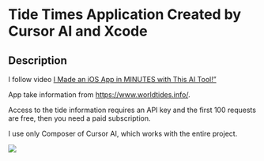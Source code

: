 # Tide  Times Application Created by Cursor AI and Xcode

## Description

 I follow video [I Made an iOS App in MINUTES with This AI Tool!” ](https://www.youtube.com/watch?v=oe3Jn6FRoII) 

 App take information from https://www.worldtides.info/. 

Access to the tide information requires an API key and the first 100 requests are free, then you need a paid subscription.

I use  only Composer of Cursor AI, which works with the entire project. 

![](https://github.com/BestKora/Tile-Times/blob/ff4e1c37fb3d45f9bea79404e4d49ebbcf5ee671/Tide%20Times/TideTimes.gif)     
